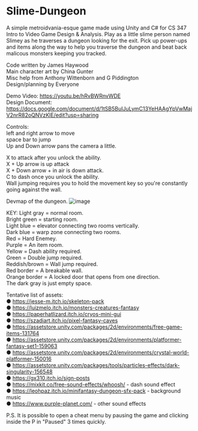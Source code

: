 # Slime-Dungeon
A simple metroidvania-esque game made using Unity and C# for CS 347 Intro to Video Game Design & Analysis.
Play as a little slime person named Slimey as he traverses a dungeon looking for the exit.
Pick up power-ups and items along the way to help you traverse the dungeon and beat back malicous monsters keeping you tracked.

Code written by James Haywood  
Main character art by China Gunter  
Misc help from Anthony Wittenborn and G Piddington  
Design/planning by Everyone  

Demo Video: https://youtu.be/hRvBWRnvWDE   
Design Document: https://docs.google.com/document/d/1tSB5BuIJuLymC13YeHAAgYpVwMajV2nrR82oQNVzKlE/edit?usp=sharing  


Controls:  
left and right arrow to move  
space bar to jump  
Up and Down arrow pans the camera a little.  

X to attack after you unlock the ability.  
X + Up arrow is up attack  
X + Down arrow + in air is down attack.  
C to dash once you unlock the ability.  
Wall jumping requires you to hold the movement key so you're constantly going against the wall.  


 Devmap of the dungeon.
![image](https://github.com/JamesHaywood2/Slime-Dungeon/assets/70338407/c92320a2-5c91-41f4-86da-5d2a7257d6ef)

KEY:
Light gray = normal room.  
Bright green = starting room.  
Light blue = elevator connecting two rooms vertically.  
Dark blue = warp zone connecting two rooms.  
Red = Hard Enemey.  
Purple = An item room.  
Yellow = Dash ability required.  
Green = Double jump required.  
Reddish/brown = Wall jump required.  
Red border = A breakable wall.  
Orange border = A locked door that opens from one direction.  
The dark gray is just empty space.  

Tentative list of assets:  
● https://jesse-m.itch.io/skeleton-pack  
● https://luizmelo.itch.io/monsters-creatures-fantasy  
● https://paperhatlizard.itch.io/cryos-mini-gui  
● https://szadiart.itch.io/pixel-fantasy-caves  
● https://assetstore.unity.com/packages/2d/environments/free-game-items-131764  
● https://assetstore.unity.com/packages/2d/environments/platformer-fantasy-set1-159063  
● https://assetstore.unity.com/packages/2d/environments/crystal-world-platformer-150016  
● https://assetstore.unity.com/packages/tools/particles-effects/dark-singularity-156548  
● https://gx310.itch.io/sign-posts  
● https://mixkit.co/free-sound-effects/whoosh/ - dash sound effect  
● https://leohpaz.itch.io/minifantasy-dungeon-sfx-pack - background music  
● https://www.purple-planet.com/ - other sound effects  

P.S. It is possible to open a cheat menu by pausing the game and clicking inside the P in "Paused" 3 times quickly.
